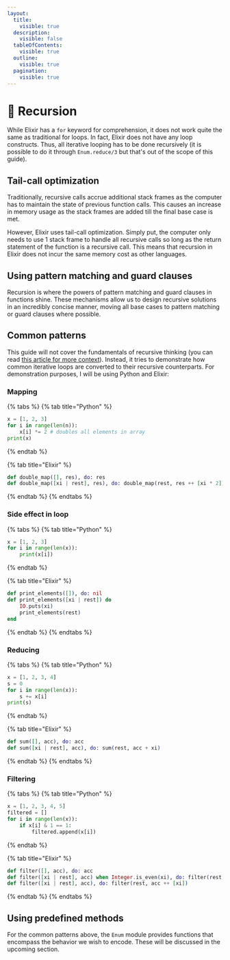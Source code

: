 ```yaml
---
layout:
  title:
    visible: true
  description:
    visible: false
  tableOfContents:
    visible: true
  outline:
    visible: true
  pagination:
    visible: true
---
```


# 🐳 Recursion

While Elixir has a `for` keyword for comprehension, it does not work quite the same as traditional for loops. In fact, Elixir does not have any loop constructs. Thus, all iterative looping has to be done recursively (it is possible to do it through `Enum.reduce/3` but that's out of the scope of this guide).

## Tail-call optimization

Traditionally, recursive calls accrue additional stack frames as the computer has to maintain the state of previous function calls. This causes an increase in memory usage as the stack frames are added till the final base case is met.

However, Elixir uses tail-call optimization. Simply put, the computer only needs to use 1 stack frame to handle all recursive calls so long as the return statement of the function is a recursive call. This means that recursion in Elixir does not incur the same memory cost as other languages.

## Using pattern matching and guard clauses

Recursion is where the powers of pattern matching and guard clauses in functions shine. These mechanisms allow us to design recursive solutions in an incredibly concise manner, moving all base cases to pattern matching or guard clauses where possible.

## Common patterns

This guide will not cover the fundamentals of recursive thinking (you can read [this article for more context](https://en.wikipedia.org/wiki/Recursion)). Instead, it tries to demonstrate how common iterative loops are converted to their recursive counterparts. For demonstration purposes, I will be using Python and Elixir:

### Mapping

{% tabs %}
{% tab title="Python" %}
```python
x = [1, 2, 3]
for i in range(len(n)):
    x[i] *= 2 # doubles all elements in array
print(x)
```
{% endtab %}

{% tab title="Elixir" %}
```elixir
def double_map([], res), do: res
def double_map([xi | rest], res), do: double_map(rest, res ++ [xi * 2])
```
{% endtab %}
{% endtabs %}

### Side effect in loop

{% tabs %}
{% tab title="Python" %}
```python
x = [1, 2, 3]
for i in range(len(x)):
    print(x[i])
```
{% endtab %}

{% tab title="Elixir" %}
```elixir
def print_elements([]), do: nil
def print_elements([xi | rest]) do
    IO.puts(xi)
    print_elements(rest)
end
```
{% endtab %}
{% endtabs %}

### Reducing

{% tabs %}
{% tab title="Python" %}
```python
x = [1, 2, 3, 4]
s = 0
for i in range(len(x)):
    s += x[i]
print(s)
```
{% endtab %}

{% tab title="Elixir" %}
```elixir
def sum([], acc), do: acc
def sum([xi | rest], acc), do: sum(rest, acc + xi)
```
{% endtab %}
{% endtabs %}

### Filtering

{% tabs %}
{% tab title="Python" %}
```python
x = [1, 2, 3, 4, 5]
filtered = []
for i in range(len(x)):
    if x[i] & 1 == 1:
        filtered.append(x[i])
```
{% endtab %}

{% tab title="Elixir" %}
```elixir
def filter([], acc), do: acc
def filter([xi | rest], acc) when Integer.is_even(xi), do: filter(rest, acc)
def filter([xi | rest], acc), do: filter(rest, acc ++ [xi])
```
{% endtab %}
{% endtabs %}

## Using predefined methods

For the common patterns above, the `Enum` module provides functions that encompass the behavior we wish to encode. These will be discussed in the upcoming section.
